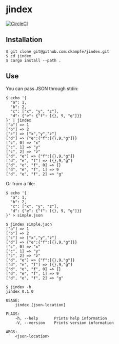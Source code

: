 jindex
===

[![CircleCI](https://circleci.com/gh/ckampfe/jindex.svg?style=svg)](https://circleci.com/gh/ckampfe/jindex)

## Installation

```
$ git clone git@github.com:ckampfe/jindex.git
$ cd jindex
$ cargo install --path .
```

## Use

You can pass JSON through stdin:

```
$ echo '{
  "a": 1,
  "b": 2,
  "c": ["x", "y", "z"],
  "d": {"e": {"f": [{}, 9, "g"]}}
}' | jindex
["a"] => 1
["b"] => 2
["c"] => ["x","y","z"]
["d"] => {"e":{"f":[{},9,"g"]}}
["c", 0] => "x"
["c", 1] => "y"
["c", 2] => "z"
["d", "e"] => {"f":[{},9,"g"]}
["d", "e", "f"] => [{},9,"g"]
["d", "e", "f", 0] => {}
["d", "e", "f", 1] => 9
["d", "e", "f", 2] => "g"
```

Or from a file:

```
$ echo '{
  "a": 1,
  "b": 2,
  "c": ["x", "y", "z"],
  "d": {"e": {"f": [{}, 9, "g"]}}
}' > simple.json

$ jindex simple.json
["a"] => 1
["b"] => 2
["c"] => ["x","y","z"]
["d"] => {"e":{"f":[{},9,"g"]}}
["c", 0] => "x"
["c", 1] => "y"
["c", 2] => "z"
["d", "e"] => {"f":[{},9,"g"]}
["d", "e", "f"] => [{},9,"g"]
["d", "e", "f", 0] => {}
["d", "e", "f", 1] => 9
["d", "e", "f", 2] => "g"
```

```
$ jindex -h
jindex 0.1.0

USAGE:
    jindex [json-location]

FLAGS:
    -h, --help       Prints help information
    -V, --version    Prints version information

ARGS:
    <json-location>
```
